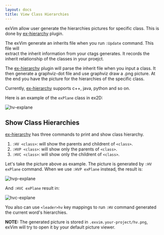 ```yaml
---
layout: docs
title: View Class Hierarchies
---
```


exVim allow user generate the hierarchies pictures for specific class. This is done
by [ex-hierarchy](http://github.com/exvim/ex-hierarchy) plugin. 

The exVim generate an inherits file when you run `:Update` command. This file will  
extract the inherit information from your ctags generates. It records the inherit 
relationship of the classes in your proejct.

The [ex-hierarchy](http://github.com/exvim/ex-hierarchy) plugin will parse the inherit 
file when you input a class. It then generate a graphviz-dot file and use graphviz draw
a .png picture. At the end you have the picture for the hierarchies of the specific class.  

Currently, [ex-hierarchy](http://github.com/exvim/ex-hierarchy) supports c++, java, python
and so on. 

Here is an example of the `exPlane` class in ex2D:

![hv-explane]({{site.url}}/docs/images/hv-explane.png)

## Show Class Hierarchies 

[ex-hierarchy](http://github.com/exvim/ex-hierarchy) has three commands to print and show
class hierarchy.

 1. `:HV <class>`: will show the parents and childrent of `<class>`. 
 1. `:HVP <class>`: will show only the parents of `<class>`.
 1. `:HVC <class>`: will show only the childrent of `<class>`.

Let's take the picture above as example. The picture is generated by `:HV exPlane` command.
When we use `:HVP exPlane` instead, the result is:

![hvp-explane]({{site.url}}/docs/images/hvp-explane.png)

And `:HVC exPlane` result in:

![hvc-explane]({{site.url}}/docs/images/hvc-explane.png)

You also can use `<leader>hv` key mappings to run `:HV` command generated the current word's
hierarchies.

**NOTE:** The generated picture is stored in `.exvim.your-project/hv.png`, exVim will try 
to open it by your default picture viewer.
